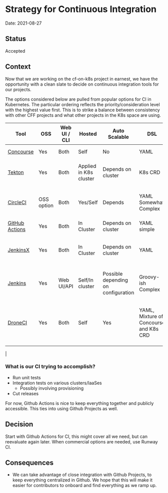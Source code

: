 # Strategy for Continuous Integration

Date: 2021-08-27

## Status

Accepted

## Context
Now that we are working on the cf-on-k8s project in earnest, we have the opportunity with a clean slate to decide on continuous integration tools for our projects.

The options considered below are pulled from popular options for CI in Kubernetes. The particular ordering reflects the priority/consideration level with the highest value first. This is to strike a balance between consistency with other CFF projects and what other projects in the K8s space are using.

| Tool  | OSS  | Web UI / CLI | Hosted | Auto Scalable  |  DSL |  Dependencies / Incorporates |  Users |  Other |
| ------------ | ------------ | ------------ | ------------ | ------------ | ------------ | ------------ | ------------ | ------------ |
|  [Concourse](concourse-ci.org "Concourse") | Yes  | Both  | Self  | No  | YAML  |   | CFF Community  |   |
|  [Tekton](tekton.dev "Tekton") | Yes  | Both  | Applied in K8s cluster  | Depends on cluster  | K8s CRD  |   | K8s community MAPBU teams  |  “Batteries included” in Kontinue |
|  [CircleCI](circleci.com "CircleCI") | OSS option  | Both  | Yes/Self  | Depends  | YAML Somewhat Complex  |   | JS projects Azure container Service Engine  |   |
|  [GitHub Actions](https://github.com/features/actions "GitHub Actions") |  Yes | Both  | In Cluster  | Depends on cluster  | YAML simple  | Github  | Kubebuilder SAP  | Integrated in the repo  |
|  [JenkinsX](https://jenkins-x.io/ "JenkinsX") | Yes  | Both  | In Cluster  | Depends on cluster  | YAML  | | Terraform, Helm, Kustomize, GitOps, Tekton  |   |
|  [Jenkins](https://www.jenkins.io/ "Jenkins") | Yes  | Web UI/API  | Self/In cluster  | Possible depending on configuration  | Groovy-ish Complex  | Java  | Ubiquitous  |  Requires lots of configuration and management |
| [DroneCI](drone.io "DroneCI")  |  Yes | Both  | Self  | Yes  | YAML, Mixture of Concourse and K8s CRD  |   |   | 1st class support for various use cases: docker, K8s, local, etc, Extensible
  |

### What is our CI trying to accomplish?
* Run unit tests
* Integration tests on various clusters/IaaSes
  * Possibly involving provisioning
* Cut releases

For now, Github Actions is nice to keep everything together and publicly accessible. This ties into using Github Projects as well.

## Decision
Start with Github Actions for CI, this might cover all we need, but can reevaluate again later. When commercial options are needed, use Runway CI.

## Consequences
* We can take advantage of close integration with Github Projects, to keep everything centralized in Github. We hope that this will make it easier for contributors to onboard and find everything as we ramp up.
